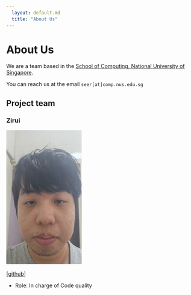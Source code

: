 ```yaml
---
  layout: default.md
  title: "About Us"
---
```


# About Us

We are a team based in the [School of Computing, National University of Singapore](http://www.comp.nus.edu.sg).

You can reach us at the email `seer[at]comp.nus.edu.sg`

## Project team

### Zirui

<img src="images/yzr456.png" width="200px">

[[github](https://github.com/yzr456)]

* Role: In charge of Code quality

